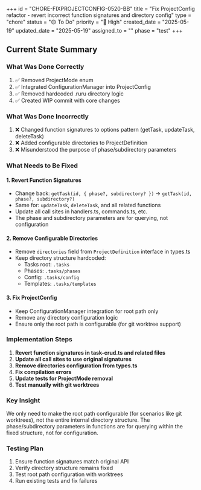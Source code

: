 +++
id = "CHORE-FIXPROJECTCONFIG-0520-BB"
title = "Fix ProjectConfig refactor - revert incorrect function signatures and directory config"
type = "chore"
status = "🟡 To Do"
priority = "🔼 High"
created_date = "2025-05-19"
updated_date = "2025-05-19"
assigned_to = ""
phase = "test"
+++

## Current State Summary

### What Was Done Correctly
1. ✅ Removed ProjectMode enum
2. ✅ Integrated ConfigurationManager into ProjectConfig  
3. ✅ Removed hardcoded .ruru directory logic
4. ✅ Created WIP commit with core changes

### What Was Done Incorrectly
1. ❌ Changed function signatures to options pattern (getTask, updateTask, deleteTask)
2. ❌ Added configurable directories to ProjectDefinition
3. ❌ Misunderstood the purpose of phase/subdirectory parameters

### What Needs to Be Fixed

#### 1. Revert Function Signatures
- Change back: `getTask(id, { phase?, subdirectory? })` → `getTask(id, phase?, subdirectory?)`
- Same for: `updateTask`, `deleteTask`, and all related functions
- Update all call sites in handlers.ts, commands.ts, etc.
- The phase and subdirectory parameters are for querying, not configuration

#### 2. Remove Configurable Directories
- Remove `directories` field from `ProjectDefinition` interface in types.ts
- Keep directory structure hardcoded:
  - Tasks root: `.tasks`
  - Phases: `.tasks/phases`
  - Config: `.tasks/config`
  - Templates: `.tasks/templates`

#### 3. Fix ProjectConfig
- Keep ConfigurationManager integration for root path only
- Remove any directory configuration logic
- Ensure only the root path is configurable (for git worktree support)

### Implementation Steps

1. **Revert function signatures in task-crud.ts and related files**
2. **Update all call sites to use original signatures**
3. **Remove directories configuration from types.ts**
4. **Fix compilation errors**
5. **Update tests for ProjectMode removal**
6. **Test manually with git worktrees**

### Key Insight
We only need to make the root path configurable (for scenarios like git worktrees), not the entire internal directory structure. The phase/subdirectory parameters in functions are for querying within the fixed structure, not for configuration.

### Testing Plan
1. Ensure function signatures match original API
2. Verify directory structure remains fixed
3. Test root path configuration with worktrees
4. Run existing tests and fix failures
